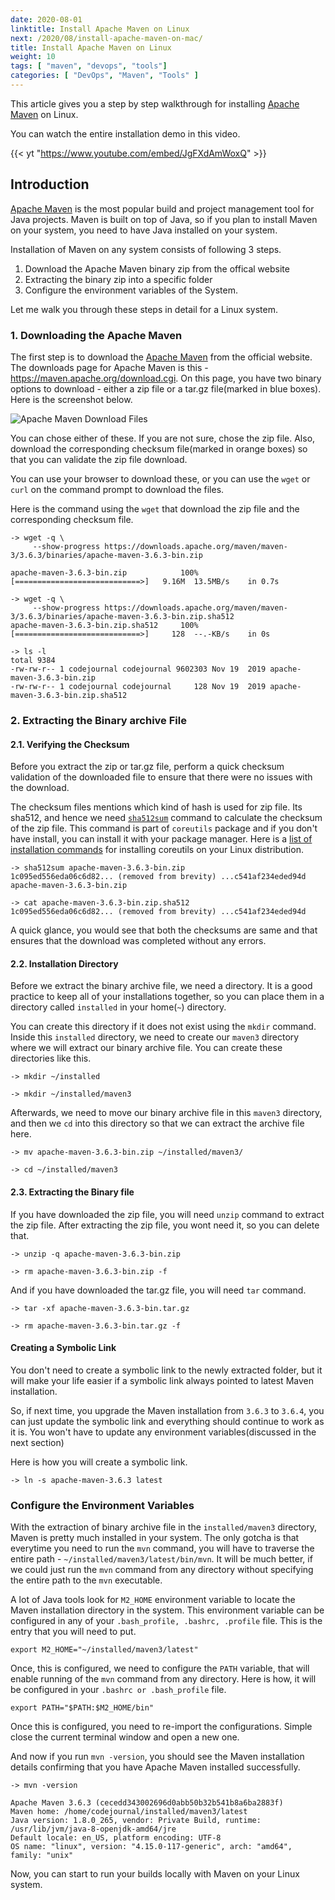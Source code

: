 ```yaml
---
date: 2020-08-01
linktitle: Install Apache Maven on Linux
next: /2020/08/install-apache-maven-on-mac/
title: Install Apache Maven on Linux
weight: 10
tags: [ "maven", "devops", "tools"]
categories: [ "DevOps", "Maven", "Tools" ]
---
```


This article gives you a step by step walkthrough for installing [Apache Maven](https://maven.apache.org/) on Linux. 

You can watch the entire installation demo in this video.

{{< yt "https://www.youtube.com/embed/JgFXdAmWoxQ" >}}





## Introduction

[Apache Maven](https://maven.apache.org/) is the most popular build and project management tool for Java projects. Maven is built on top of Java, so if you plan to install Maven on your system, you need to have Java installed on your system.

Installation of Maven on any system consists of following 3 steps.

1. Download the Apache Maven binary zip from the offical website
2. Extracting the binary zip into a specific folder
3. Configure the environment variables of the System.

Let me walk you through these steps in detail for a Linux system.





### 1. Downloading the Apache Maven

The first step is to download the [Apache Maven](https://maven.apache.org/) from the official website. The downloads page for Apache Maven is this - https://maven.apache.org/download.cgi. On this page, you have two binary options to download - either a zip file or a tar.gz file(marked in blue boxes). Here is the screenshot below.

![Apache Maven Download Files](/images/001-maven-install-linux-mac/maven-downloads-binary.png)

You can chose either of these. If you are not sure, chose the zip file. Also, download the corresponding checksum file(marked in orange boxes) so that you can validate the zip file download.

You can use your browser to download these, or you can use the `wget` or `curl` on the command prompt to download the files.

Here is the command using the `wget` that download the zip file and the corresponding checksum file.

```
-> wget -q \
     --show-progress https://downloads.apache.org/maven/maven-3/3.6.3/binaries/apache-maven-3.6.3-bin.zip

apache-maven-3.6.3-bin.zip            100%[============================>]   9.16M  13.5MB/s    in 0.7s    

-> wget -q \
     --show-progress https://downloads.apache.org/maven/maven-3/3.6.3/binaries/apache-maven-3.6.3-bin.zip.sha512
apache-maven-3.6.3-bin.zip.sha512     100%[============================>]     128  --.-KB/s    in 0s

-> ls -l
total 9384
-rw-rw-r-- 1 codejournal codejournal 9602303 Nov 19  2019 apache-maven-3.6.3-bin.zip
-rw-rw-r-- 1 codejournal codejournal     128 Nov 19  2019 apache-maven-3.6.3-bin.zip.sha512
```




### 2. Extracting the Binary archive File

#### 2.1. Verifying the Checksum
Before you extract the zip or tar.gz file, perform a quick checksum validation of the downloaded file to ensure that there were no issues with the download.

The checksum files mentions which kind of hash is used for zip file. Its sha512, and hence we need [`sha512sum`](https://linux.die.net/man/1/sha512sum) command to calculate the checksum of the zip file. This command is part of `coreutils` package and if you don't have install, you can install it with your package manager. Here is a [list of installation commands](https://command-not-found.com/sha512sum) for installing coreutils on your Linux distribution.

```
-> sha512sum apache-maven-3.6.3-bin.zip
1c095ed556eda06c6d82... (removed from brevity) ...c541af234eded94d  apache-maven-3.6.3-bin.zip

-> cat apache-maven-3.6.3-bin.zip.sha512 
1c095ed556eda06c6d82... (removed from brevity) ...c541af234eded94d
```

A quick glance, you would see that both the checksums are same and that ensures that the download was completed without any errors.



#### 2.2. Installation Directory

Before we extract the binary archive file, we need a directory. It is a good practice to keep all of your installations together, so you can place them in a directory called `installed` in your home(`~`) directory.

You can create this directory if it does not exist using the `mkdir` command. Inside this `installed` directory, we need to create our `maven3` directory where we will extract our binary archive file. You can create these directories like this.

```
-> mkdir ~/installed

-> mkdir ~/installed/maven3
```

Afterwards, we need to move our binary archive file in this `maven3` directory, and then we `cd` into this directory so that we can extract the archive file here.

```
-> mv apache-maven-3.6.3-bin.zip ~/installed/maven3/

-> cd ~/installed/maven3
```



#### 2.3. Extracting the Binary file

If you have downloaded the zip file, you will need `unzip` command to extract the zip file. After extracting the zip file, you wont need it, so you can delete that.

```
-> unzip -q apache-maven-3.6.3-bin.zip

-> rm apache-maven-3.6.3-bin.zip -f
```

And if you have downloaded the tar.gz file, you will need `tar` command.

```
-> tar -xf apache-maven-3.6.3-bin.tar.gz

-> rm apache-maven-3.6.3-bin.tar.gz -f
```



#### Creating a Symbolic Link

You don't need to create a symbolic link to the newly extracted folder, but it will make your life easier if a symbolic link always pointed to latest Maven installation.

So, if next time, you upgrade the Maven installation from `3.6.3` to `3.6.4`, you can just update the symbolic link and everything should continue to work as it is. You won't have to update any environment variables(discussed in the next section)

Here is how you will create a symbolic link.

```
-> ln -s apache-maven-3.6.3 latest
```





### Configure the Environment Variables

With the extraction of binary archive file in the `installed/maven3` directory, Maven is pretty much installed in your system. The only gotcha is that everytime you need to run the `mvn` command, you will have to traverse the entire path - `~/installed/maven3/latest/bin/mvn`. It will be much better, if we could just run the `mvn` command from any directory without specifying the entire path to the `mvn` executable.

A lot of Java tools look for `M2_HOME` environment variable to locate the Maven installation directory in the system. This environment variable can be configured in any of your `.bash_profile, .bashrc, .profile` file. This is the entry that you will need to put.

```
export M2_HOME="~/installed/maven3/latest"
```

Once, this is configured, we need to configure the `PATH` variable, that will enable running of the `mvn` command from any directory. Here is how, it will be configured in your `.bashrc or .bash_profile` file.

```
export PATH="$PATH:$M2_HOME/bin"
```

Once this is configured, you need to re-import the configurations. Simple close the current terminal window and open a new one.

And now if you run `mvn -version`, you should see the Maven installation details confirming that you have Apache Maven installed successfully.

```
-> mvn -version

Apache Maven 3.6.3 (cecedd343002696d0abb50b32b541b8a6ba2883f)
Maven home: /home/codejournal/installed/maven3/latest
Java version: 1.8.0_265, vendor: Private Build, runtime: /usr/lib/jvm/java-8-openjdk-amd64/jre
Default locale: en_US, platform encoding: UTF-8
OS name: "linux", version: "4.15.0-117-generic", arch: "amd64", family: "unix"
```

Now, you can start to run your builds locally with Maven on your Linux system.